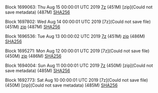 Block 1699063: Thu Aug 15 00:00:01 UTC 2019 [7z]() (451M) [zip](Could not save metadata) (487M) [SHA256](https://transfer.sh/TONUV/sha256.txt)

Block 1697802: Wed Aug 14 00:00:01 UTC 2019 [7z](Could not save file) (451M) [zip]() (487M) [SHA256]()

Block 1696536: Tue Aug 13 00:00:02 UTC 2019 [7z](https://transfer.sh/hC6u9/bootstrap.dat.20190813.7z) (451M) [zip](https://transfer.sh/zMtLD/bootstrap.dat.20190813.zip) (486M) [SHA256](https://transfer.sh/g0fdj/sha256.txt)

Block 1695271: Mon Aug 12 00:00:01 UTC 2019 [7z](Could not save file) (450M) [zip]() (486M) [SHA256]()

Block 1694004: Sun Aug 11 00:00:01 UTC 2019 [7z]() (450M) [zip](Could not save metadata) (485M) [SHA256](https://transfer.sh/p6Am9/sha256.txt)

Block 1692773: Sat Aug 10 00:00:01 UTC 2019 [7z](Could not save file) (450M) [zip](Could not save metadata) (485M) [SHA256](https://transfer.sh/rYitj/sha256.txt)
